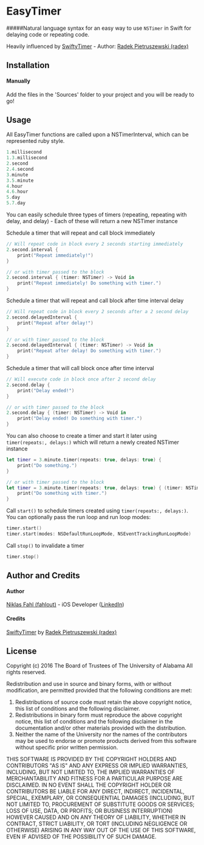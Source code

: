 # EasyTimer
#####Natural language syntax for an easy way to use `NSTimer` in Swift for delaying code or repeating code.

Heavily influenced by [SwiftyTimer](https://github.com/radex/SwiftyTimer) - Author: [Radek Pietruszewski (radex)](https://github.com/radex)

## Installation

#### Manually
Add the files in the 'Sources' folder to your project and you will be ready to go!

## Usage

All EasyTimer functions are called upon a NSTimerInterval, which can be represented ruby style.
```swift
1.millisecond
1.3.millisecond
2.second
2.4.second
3.minute
3.5.minute
4.hour
4.6.hour
5.day
5.7.day
```

You can easily schedule three types of timers (repeating, repeating with delay, and delay) - Each of these will return a new NSTimer instance

Schedule a timer that will repeat and call block immediately
```swift
// Will repeat code in block every 2 seconds starting immediately
2.second.interval {
    print("Repeat immediately!")
}

// or with timer passed to the block
2.second.interval { (timer: NSTimer) -> Void in
    print("Repeat immediately! Do something with timer.")
}
```

Schedule a timer that will repeat and call block after time interval delay
```swift
// Will repeat code in block every 2 seconds after a 2 second delay
2.second.delayedInterval {
    print("Repeat after delay!")
}

// or with timer passed to the block
2.second.delayedInterval { (timer: NSTimer) -> Void in
    print("Repeat after delay! Do something with timer.")
}
```

Schedule a timer that will call block once after time interval
```swift
// Will execute code in block once after 2 second delay
2.second.delay {
    print("Delay ended!")
}

// or with timer passed to the block
2.second.delay { (timer: NSTimer) -> Void in
    print("Delay ended! Do something with timer.")
}
```

You can also choose to create a timer and start it later using `timer(repeats:, delays:)` which will return a newly created NSTimer instance

```swift
let timer = 3.minute.timer(repeats: true, delays: true) {
    print("Do something.")
}

// or with timer passed to the block
let timer = 3.minute.timer(repeats: true, delays: true) { (timer: NSTimer) -> Void in
    print("Do something with timer.")
}
```

Call `start()` to schedule timers created using `timer(repeats:, delays:)`. You can optionally pass the run loop and run loop modes:

```swift
timer.start()
timer.start(modes: NSDefaultRunLoopMode, NSEventTrackingRunLoopMode)
```

Call `stop()` to invalidate a timer

```swift
timer.stop()
```

## Author and Credits

#### Author
[Niklas Fahl (fahlout)](http://bit.ly/fahlout) - iOS Developer ([LinkedIn](http://bit.ly/linked-in-niklas-fahl))

#### Credits
[SwiftyTimer](https://github.com/radex/SwiftyTimer) by [Radek Pietruszewski (radex)](https://github.com/radex)

## License
Copyright (c) 2016 The Board of Trustees of The University of Alabama
All rights reserved.

Redistribution and use in source and binary forms, with or without
modification, are permitted provided that the following conditions
are met:

 1. Redistributions of source code must retain the above copyright
    notice, this list of conditions and the following disclaimer.
 2. Redistributions in binary form must reproduce the above copyright
    notice, this list of conditions and the following disclaimer in the
    documentation and/or other materials provided with the distribution.
 3. Neither the name of the University nor the names of the contributors
    may be used to endorse or promote products derived from this software
    without specific prior written permission.

THIS SOFTWARE IS PROVIDED BY THE COPYRIGHT HOLDERS AND CONTRIBUTORS
"AS IS" AND ANY EXPRESS OR IMPLIED WARRANTIES, INCLUDING, BUT NOT
LIMITED TO, THE IMPLIED WARRANTIES OF MERCHANTABILITY AND FITNESS
FOR A PARTICULAR PURPOSE ARE DISCLAIMED. IN NO EVENT SHALL
THE COPYRIGHT HOLDER OR CONTRIBUTORS BE LIABLE FOR ANY DIRECT,
INDIRECT, INCIDENTAL, SPECIAL, EXEMPLARY, OR CONSEQUENTIAL DAMAGES
(INCLUDING, BUT NOT LIMITED TO, PROCUREMENT OF SUBSTITUTE GOODS OR
SERVICES; LOSS OF USE, DATA, OR PROFITS; OR BUSINESS INTERRUPTION)
HOWEVER CAUSED AND ON ANY THEORY OF LIABILITY, WHETHER IN CONTRACT,
STRICT LIABILITY, OR TORT (INCLUDING NEGLIGENCE OR OTHERWISE)
ARISING IN ANY WAY OUT OF THE USE OF THIS SOFTWARE, EVEN IF ADVISED
OF THE POSSIBILITY OF SUCH DAMAGE.
